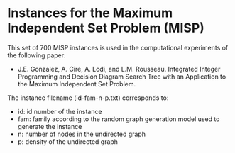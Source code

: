 # Instances for the Maximum Independent Set Problem (MISP)

This set of 700 MISP instances is used in the computational experiments of the following paper:

- J.E. Gonzalez, A. Cire, A. Lodi, and L.M. Rousseau. Integrated Integer Programming and Decision Diagram Search Tree with an Application to the Maximum Independent Set Problem.

The instance filename (id-fam-n-p.txt) corresponds to:
- id: id number of the instance
- fam: family according to the random graph generation model used to generate the instance
- n: number of nodes in the undirected graph
- p: density of the undirected graph
